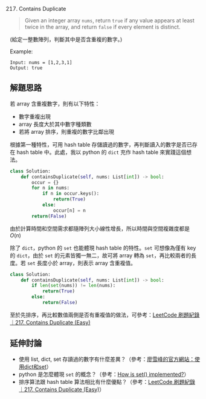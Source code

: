 217. Contains Duplicate
> Given an integer array `nums`, return `true` if any value appears at least twice in the array, and return `false` if every element is distinct.

(給定一整數陣列，判斷其中是否含重複的數字。)

Example:

```
Input: nums = [1,2,3,1]
Output: true
```

## 解題思路
若 array 含重複數字，則有以下特性：
- 數字重複出現
- array 長度大於其中數字種類數
- 若將 array 排序，則重複的數字比鄰出現
  
根據第一種特性，可用 hash table 存儲讀過的數字，再判斷讀入的數字是否已存在 hash table 中。此處，我以 python 的 `dict` 充作 hash table 來實踐這個想法。 

```python
class Solution:
    def containsDuplicate(self, nums: List[int]) -> bool:
        occur = {}
        for n in nums:
            if n in occur.keys():
                return(True)
            else:
                occur[n] = n
        return(False)
```
由於計算時間和空間需求都隨陣列大小線性增長，所以時間與空間複雜度都是 $O(n)$

除了 `dict`，python 的 `set` 也能體現 hash table 的特性。`set` 可想像為僅有 key 的 `dict`，由於 `set` 的元素皆獨一無二，故可將 array 轉為 `set`，再比較兩者的長度。若 `set` 長度小於 array，則表示 array 含重複值。
```python
class Solution:
    def containsDuplicate(self, nums: List[int]) -> bool:
        if len(set(nums)) != len(nums):
            return(True)
        else:
            return(False)
```

至於先排序，再比較數值兩側是否有重複值的做法，可參考：[LeetCode 刷題紀錄 ｜217. Contains Duplicate (Easy)](https://medium.com/roywannago-%E6%97%85%E8%A1%8C%E4%B8%8D%E9%9C%80%E7%90%86%E7%94%B1/leetcode-%E5%88%B7%E9%A1%8C%E7%B4%80%E9%8C%84-217-contains-duplicate-easy-647bc2ccdcf6)

## 延伸討論

- 使用 list, dict, set 存讀過的數字有什麼差異？（參考：[廖雪峰的官方網站：使用dict和set](https://www.liaoxuefeng.com/wiki/1016959663602400/1017104324028448)）
- python 是怎麼體現 `set` 的概念？（參考：[How is set() implemented?](https://stackoverflow.com/questions/3949310/how-is-set-implemented)）
- 排序算法跟 hash table 算法相比有什麼優點？（參考：[LeetCode 刷題紀錄 ｜217. Contains Duplicate (Easy)](https://medium.com/roywannago-%E6%97%85%E8%A1%8C%E4%B8%8D%E9%9C%80%E7%90%86%E7%94%B1/leetcode-%E5%88%B7%E9%A1%8C%E7%B4%80%E9%8C%84-217-contains-duplicate-easy-647bc2ccdcf6)）
